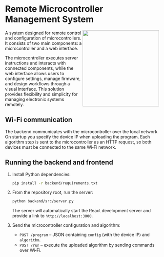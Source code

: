 # Remote Microcontroller Management System
<img src="https://github.com/user-attachments/assets/8d5e995b-b206-477a-bcdd-f1b7938c5cc6" width="250px" align="right">

A system designed for remote control and configuration of microcontrollers. It consists of two main components: a microcontroller and a web interface. 

The microcontroller executes server instructions and interacts with connected components, while the web interface allows users to configure settings, manage firmware, and design workflows through a visual interface. This solution provides flexibility and simplicity for managing electronic systems remotely.

## Wi-Fi communication

The backend communicates with the microcontroller over the local network. On startup you specify the device IP when uploading the program. Each algorithm step is sent to the microcontroller as an HTTP request, so both devices must be connected to the same Wi‑Fi network.

## Running the backend and frontend

1. Install Python dependencies:
   ```bash
   pip install -r backend/requirements.txt
   ```
2. From the repository root, run the server:
   ```bash
   python backend/src/server.py
   ```
   The server will automatically start the React development server and provide a link to `http://localhost:3000`.

3. Send the microcontroller configuration and algorithm:
   - `POST /program` – JSON containing `config` (with the device IP) and `algorithm`.
   - `POST /run` – execute the uploaded algorithm by sending commands over Wi‑Fi.
